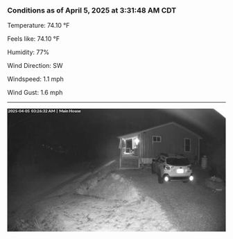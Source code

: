 ### Conditions as of April 5, 2025 at 3:31:48 AM CDT 

Temperature: 74.10 &deg;F

Feels like: 74.10 &deg;F

Humidity: 77%

Wind Direction: SW

Windspeed: 1.1 mph

Wind Gust: 1.6 mph

---

<img src="./images/latest.jpeg"/>


